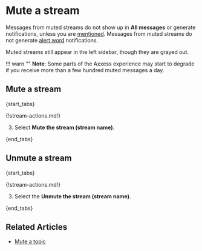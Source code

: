 # Mute a stream

Messages from muted streams do not show up in **All messages** or generate
notifications, unless you are
[mentioned](/help/mention-a-user-or-group). Messages from muted streams
do not generate [alert word](/help/add-an-alert-word) notifications.

Muted streams still appear in the left sidebar, though they are grayed out.

!!! warn ""
    **Note**: Some parts of the Axxess experience may start to degrade
    if you receive more than a few hundred muted messages a day.

## Mute a stream

{start_tabs}

{!stream-actions.md!}

3. Select **Mute the stream (stream name)**.

{end_tabs}


## Unmute a stream

{start_tabs}

{!stream-actions.md!}

3. Select the **Unmute the stream (stream name)**.

{end_tabs}

## Related Articles

* [Mute a topic](/help/mute-a-topic)

